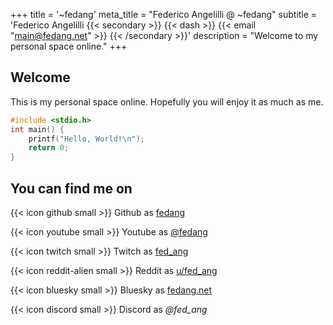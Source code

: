 +++
title = '~fedang'
meta_title = "Federico Angelilli @ ~fedang"
subtitle = 'Federico Angelilli {{< secondary >}} {{< dash >}} {{< email "main@fedang.net" >}} {{< /secondary >}}'
description = "Welcome to my personal space online."
+++

## Welcome

This is my personal space online. Hopefully you will enjoy it as much as me.

```c
#include <stdio.h>
int main() {
    printf("Hello, World!\n");
    return 0;
}
```

## You can find me on

{{< icon github small >}}       Github as [fedang](https://github.com/fedang)

{{< icon youtube small >}}      Youtube as [@fedang](https://www.youtube.com/@fedang)

{{< icon twitch small >}}       Twitch as [fed_ang](https://www.twitch.tv/fed_ang)

{{< icon reddit-alien small >}} Reddit as [u/fed_ang](https://www.reddit.com/user/fed_ang)

{{< icon bluesky small >}}      Bluesky as [fedang.net](https://bsky.app/profile/fedang.net)

{{< icon discord small >}}      Discord as *@fed_ang*
